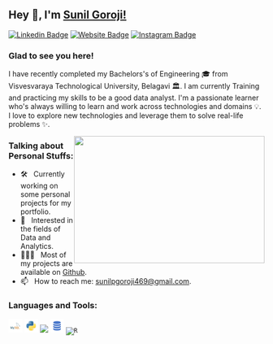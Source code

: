## Hey 👋, I'm [Sunil Goroji!](https://github.com/sunilg-1)

[![Linkedin Badge](https://img.shields.io/badge/-LinkedIn-0e76a8?style=flat-square&logo=Linkedin&logoColor=white)](https://www.linkedin.com/in/sunilgoroji/)
[![Website Badge](https://img.shields.io/badge/Website-3b5998?style=flat-square&logo=google-chrome&logoColor=white)](https://sunilg-1.github.io/)
[![Instagram Badge](https://img.shields.io/badge/-Instagram-e4405f?style=flat-square&logo=Instagram&logoColor=white)](https://www.instagram.com/sunil_g_1/)


### Glad to see you here!

I have recently completed my Bachelors's of Engineering 🎓 from Visvesvaraya Technological University, Belagavi 🏛. I am currently Training and practicing my skills to be a good data analyst. I'm a passionate learner who's always willing to learn and work across technologies and domains 💡. I love to explore new technologies and leverage them to solve real-life problems ✨.



<img align="right" height="250" width="375" alt="" src="https://i.pinimg.com/originals/fc/71/63/fc71635c7f1b09ed30413f59bb749582.gif" />

### Talking about Personal Stuffs:

- 🛠 &nbsp; Currently working on some personal projects for my portfolio.
- 🚀 &nbsp; Interested in the fields of Data and Analytics.
- 👨🏻‍💻 &nbsp; Most of my projects are available on [Github](https://github.com/sunilg-1).
- 📫 &nbsp; How to reach me: sunilpgoroji469@gmail.com.

### Languages and Tools:

<code><img height="27" src="https://raw.githubusercontent.com/github/explore/80688e429a7d4ef2fca1e82350fe8e3517d3494d/topics/mysql/mysql.png" alt="mysql"></code>
<code><img height="27" src="https://raw.githubusercontent.com/github/explore/80688e429a7d4ef2fca1e82350fe8e3517d3494d/topics/python/python.png" alt="python"></code>
<code><img height="27" src="https://i.pinimg.com/originals/86/35/88/863588a71e465cc3aa5d822c0feafea9.png"></code>
<code><img height="27" src="https://raw.githubusercontent.com/github/explore/80688e429a7d4ef2fca1e82350fe8e3517d3494d/topics/sql/sql.png" alt="sql"></code>
<code><img height="27" src="https://e7.pngegg.com/pngimages/251/533/png-clipart-programming-language-statistics-python-data-analysis-c-programming-language-icon-blue-text.png" alt="R"></code>


